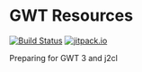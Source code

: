 # GWT Resources

[![Build Status](https://travis-ci.org/gwtplus/gwt-resource.svg?branch=master)](https://travis-ci.org/gwtplus/gwt-resource)
[![jitpack.io](https://jitpack.io/v/gwtplus/gwt-resource.svg)](https://jitpack.io/#gwtplus/gwt-resource)

Preparing for GWT 3 and j2cl